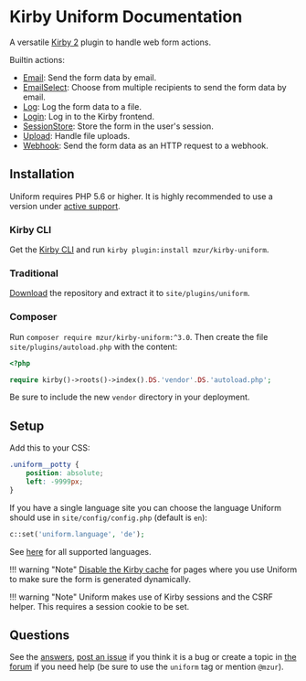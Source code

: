# Kirby Uniform Documentation

A versatile [Kirby 2](http://getkirby.com) plugin to handle web form actions.

Builtin actions:

- [Email](actions/email): Send the form data by email.
- [EmailSelect](actions/email-select): Choose from multiple recipients to send the form data by email.
- [Log](actions/log): Log the form data to a file.
- [Login](actions/login): Log in to the Kirby frontend.
- [SessionStore](actions/session-store): Store the form in the user's session.
- [Upload](actions/upload): Handle file uploads.
- [Webhook](actions/webhook): Send the form data as an HTTP request to a webhook.

## Installation

Uniform requires PHP 5.6 or higher. It is highly recommended to use a version under [active support](https://php.net/supported-versions.php).

### Kirby CLI

Get the [Kirby CLI](https://github.com/getkirby/cli) and run `kirby plugin:install mzur/kirby-uniform`.

### Traditional

[Download](https://github.com/mzur/kirby-uniform/archive/kirby-2.zip) the repository and extract it to `site/plugins/uniform`.

### Composer

Run `composer require mzur/kirby-uniform:^3.0`. Then create the file `site/plugins/autoload.php` with the content:

```php
<?php

require kirby()->roots()->index().DS.'vendor'.DS.'autoload.php';
```

Be sure to include the new `vendor` directory in your deployment.

## Setup

Add this to your CSS:

```css
.uniform__potty {
    position: absolute;
    left: -9999px;
}
```

If you have a single language site you can choose the language Uniform should use in `site/config/config.php` (default is `en`):

```php
c::set('uniform.language', 'de');
```

See [here](https://github.com/mzur/kirby-uniform/tree/kirby-2/languages) for all supported languages.

!!! warning "Note"
    [Disable the Kirby cache](https://k2.getkirby.com/docs/developer-guide/advanced/caching#ignoring-pages) for pages where you use Uniform to make sure the form is generated dynamically.

!!! warning "Note"
    Uniform makes use of Kirby sessions and the CSRF helper. This requires a session cookie to be set.

## Questions

See the [answers](answers), [post an issue](https://github.com/mzur/kirby-uniform/issues) if you think it is a bug or create a topic in [the forum](https://forum.getkirby.com/) if you need help (be sure to use the `uniform` tag or mention `@mzur`).
